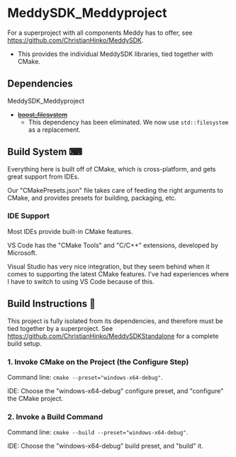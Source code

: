 # MeddySDK_Meddyproject

For a superproject with all components Meddy has to offer, see https://github.com/ChristianHinko/MeddySDK.
- This provides the individual MeddySDK libraries, tied together with CMake.

## Dependencies

MeddySDK_Meddyproject
- ~~[boost_filesystem](https://github.com/boostorg/filesystem)~~
    - This dependency has been eliminated. We now use `std::filesystem` as a replacement.

## Build System ⌨

Everything here is built off of CMake, which is cross-platform, and gets great support from IDEs.

Our "CMakePresets.json" file takes care of feeding the right arguments to CMake, and provides presets for building, packaging, etc.

### IDE Support

Most IDEs provide built-in CMake features.

VS Code has the "CMake Tools" and "C/C++" extensions, developed by Microsoft.

Visual Studio has very nice integration, but they seem behind when it comes to supporting the latest CMake features. I've had experiences where I have to switch to using VS Code because of this.

## Build Instructions 🔨

This project is fully isolated from its dependencies, and therefore must be tied together by a superproject. See https://github.com/ChristianHinko/MeddySDKStandalone for a complete build setup.

### 1. Invoke CMake on the Project (the Configure Step)

Command line: `cmake --preset="windows-x64-debug"`.

IDE: Choose the "windows-x64-debug" configure preset, and "configure" the CMake project.

### 2. Invoke a Build Command

Command line: `cmake --build --preset="windows-x64-debug"`.

IDE: Choose the "windows-x64-debug" build preset, and "build" it.
